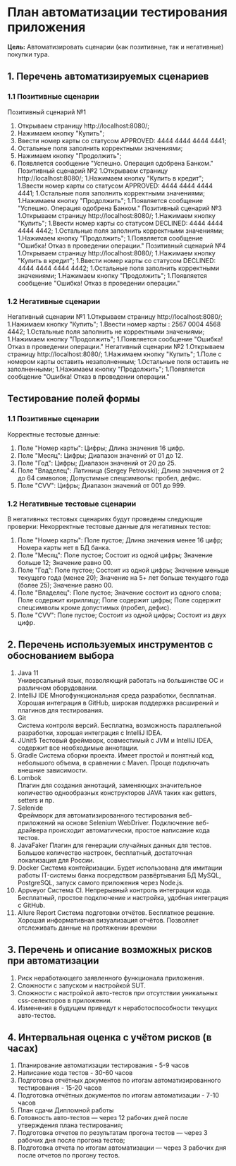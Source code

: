 # План автоматизации тестирования приложения 
**Цель:** Автоматизировать сценарии (как позитивные, так и негативные) покупки тура.
## 1. Перечень автоматизируемых сценариев
### 1.1 Позитивные сценарии
Позитивный сценарий №1
 1. Открываем страницу http://localhost:8080/;
 1. Нажимаем кнопку "Купить";
 1. Ввести номер карты со статусом APPROVED: 4444 4444 4444 4441;
 1. Остальные поля заполнить корректными значениями;
 1. Нажимаем кнопку "Продолжить";
 1. Появляется сообщение "Успешно. Операция одобрена Банком."
Позитивный сценарий №2
 1.Открываем страницу http://localhost:8080/;
 1.Нажимаем кнопку "Купить в кредит";
 1.Ввести номер карты со статусом APPROVED: 4444 4444 4444 4441;
 1.Остальные поля заполнить корректными значениями;
 1.Нажимаем кнопку "Продолжить";
 1.Появляется сообщение "Успешно. Операция одобрена Банком."
Позитивный сценарий №3
 1.Открываем страницу http://localhost:8080/;
 1.Нажимаем кнопку "Купить";
 1.Ввести номер карты со статусом DECLINED: 4444 4444 4444 4442;
 1.Остальные поля заполнить корректными значениями;
 1.Нажимаем кнопку "Продолжить";
 1.Появляется сообщение "Ошибка!  Отказ в проведении операции."
Позитивный сценарий №4
 1.Открываем страницу http://localhost:8080/;
 1.Нажимаем кнопку "Купить в кредит";
 1.Ввести номер карты со статусом DECLINED: 4444 4444 4444 4442;
 1.Остальные поля заполнить корректными значениями;
 1.Нажимаем кнопку "Продолжить";
 1.Появляется сообщение "Ошибка! Отказ в проведении операции."
### 1.2 Негативные сценарии
Негативный сценарии №1
 1.Открываем страницу http://localhost:8080/;
 1.Нажимаем кнопку "Купить";
 1.Ввести номер карты : 2567 0004 4568 4442;
 1.Остальные поля заполнить не корректными значениями;
 1.Нажимаем кнопку "Продолжить";
 1.Появляется сообщение "Ошибка!  Отказ в проведении операции."
Негативный сценарии №2
 1.Открываем страницу http://localhost:8080/;
 1.Нажимаем кнопку "Купить";
 1.Поле с  номером карты оставить незаполненным;
 1.Остальные поля оставить не заполненными;
 1.Нажимаем кнопку "Продолжить";
 1.Появляется сообщение "Ошибка!  Отказ в проведении операции."
 
## Тестирование полей формы
### 1.1 Позитивные сценарии
Корректные тестовые данные:
1. Поле "Номер карты":
     Цифры;
     Длина значения 16 цифр.
2. Поле "Месяц":
    Цифры;
    Диапазон значений от 01 до 12.
3. Поле "Год":
    Цифры;
    Диапазон значений от 20 до 25.
4. Поле "Владелец":
    Латиница (Sergey Petrovski);
    Длина значения от 2 до 64 символов;
    Допустимые спецсимволы: пробел, дефис.  
5. Поле "CVV":
    Цифры;
    Диапазон значений от 001 до 999.
    
### 1.2 Негативные тестовые сценарии
В негативных тестовых сценариях будут проведены следующие проверки:
Некорректные тестовые данные для негативных тестов:
1. Поле "Номер карты":
    Поле пустое;
    Длина значения менее 16 цифр;
    Номера карты нет в БД банка.
2. Поле "Месяц":
    Поле пустое;
    Состоит из одной цифры;
    Значение больше 12;
    Значение равно 00.
3. Поле "Год":
    Поле пустое;
    Состоит из одной цифры;
    Значение меньше текущего года (менее 20);
    Значение на 5+ лет больше текущего года (более 25);
    Значение равно 00.
4. Поле "Владелец":
    Поле пустое;
    Значение состоит из одного слова;
    Поле содержит кириллицу;
    Поле содержит цифры;
    Поле содержит спецсимволы кроме допустимых (пробел, дефис).
5. Поле "CVV":
    Поле пустое;
    Состоит из одной цифры;
    Состоит из двух цифр.
    
## 2. Перечень используемых инструментов с обоснованием выбора
1. Java 11  
Универсальный язык, позволяющий работать на большинстве ОС и различном оборудовании.
2. IntelliJ IDE 
Многофункциональная среда разработки, бесплатная. Хорошая интеграция в GitHub, широкая поддержка расширений и плагинов для тестирования.
3. Git  
Система контроля версий. Бесплатна, возможность параллельной разработки, хорошая интеграция с IntelliJ IDEA.
4. JUnit5 
Тестовый фреймворк, совместимый с JVM и IntelliJ IDEA, содержит все необходимые аннотации.
5. Gradle
Система сборки проекта. Имеет простой и понятный код, небольшого объема, в сравнении с Maven. Проще подключать внешние зависимости.
6. Lombok  
Плагин для создания аннотаций, заменяющих значительное количество однообразных конструкторов JAVA таких как getters, setters и пр.
7. Selenide  
Фреймворк для автоматизированного тестирования веб-приложений на основе Selenium WebDriver. Подключение веб-драйвера происходит автоматически, простое написание кода тестов.
8. JavaFaker
Плагин для генерации случайных данных для тестов. Большое количество настроек, бесплатный, достаточная локализация для России.
9. Docker
Система контейризации. Будет использована для имитации работы IT-системы банка посредством развёртывания БД MySQL, PostgreSQL, запуск самого приложения через Node.js. 
10. Appveyor
Система CI. Непрерывный контроль интеграции кода. Бесплатный, простое подключение и настройка, удобная интеграция с GitHub.
11. Allure Report 
Система подготовки отчётов. Бесплатное решение. Хорошая информативная визуализация отчётов. Позволяет отслеживать данные на протяжении времени

## 3. Перечень и описание возможных рисков при автоматизации
1. Риск неработающего заявленного функционала приложения.
2. Сложности с запуском и настройкой SUT.
3. Сложности с настройкой авто-тестов при отсутствии уникальных css-селекторов в приложении.
4. Изменения в будущем приведут  к неработоспособности текущих авто-тестов.

## 4. Интервальная оценка с учётом рисков (в часах)
1. Планирование автоматизации тестирования - 5-9 часов
2. Написание кода тестов - 30-60 часов 
3. Подготовка отчётных документов по итогам автоматизированного тестирования - 15-20 часов
4. Подготовка отчётных документов по итогам автоматизации - 7-10 часов
5. План сдачи Дипломной работы
1. Готовность авто-тестов — через 12 рабочих дней после утверждения плана тестирования;
2. Подготовка отчетов по результатам прогона тестов — через 3 рабочих дня после прогона тестов;
3. Подготовка отчета по итогам автоматизации — через 3 рабочих дня после отчетов по прогону тестов.

